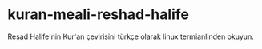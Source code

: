 # kuran-meali-reshad-halife
Reşad Halife'nin Kur'an çevirisini türkçe olarak linux termianlinden okuyun.
